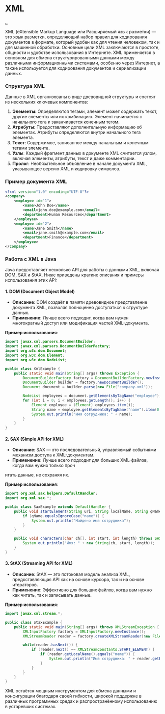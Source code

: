 # XML

[..](./README.md)

XML (eXtensible Markup Language или Расширяемый язык разметки) — это язык разметки, определяющий набор правил для кодирования документов в формате, который удобен как для чтения человеком, так и для машинной обработки. Основные цели XML заключаются в простоте, общности и удобстве использования в Интернете. XML применяется в основном для обмена структурированными данными между различными информационными системами, особенно через Интернет, а также используется для кодирования документов и сериализации данных.

### Структура XML
Данные в XML организованы в виде древовидной структуры и состоят из нескольких ключевых компонентов:
1. **Элементы**: Определяются тегами, элемент может содержать текст, другие элементы или их комбинацию. Элемент начинается с начального тега и заканчивается конечным тегом.
2. **Атрибуты**: Предоставляют дополнительную информацию об элементах. Атрибуты определяются внутри начального тега элемента.
3. **Текст**: Содержимое, записанное между начальным и конечным тегами элемента.
4. **Узлы**: Каждый фрагмент данных в документе XML считается узлом, включая элементы, атрибуты, текст и даже комментарии.
5. **Пролог**: Необязательное объявление в начале документа XML, указывающее версию XML и кодировку символов.

### Пример документа XML
```xml
<?xml version="1.0" encoding="UTF-8"?>
<company>
    <employee id="1">
        <name>John Doe</name>
        <email>john.doe@example.com</email>
        <department>Human Resources</department>
    </employee>
    <employee id="2">
        <name>Jane Smith</name>
        <email>jane.smith@example.com</email>
        <department>Finance</department>
    </employee>
</company>
```

### Работа с XML в Java
Java предоставляет несколько API для работы с данными XML, включая DOM, SAX и StAX. Ниже приведены краткие описания и примеры использования этих API:

#### 1. DOM (Document Object Model)
- **Описание**: DOM создаёт в памяти древовидное представление документа XML, позволяя полноценно доступаться к структуре данных.
- **Применение**: Лучше всего подходит, когда вам нужен многократный доступ или модификация частей XML-документа.

**Пример использования**:
```java
import javax.xml.parsers.DocumentBuilder;
import javax.xml.parsers.DocumentBuilderFactory;
import org.w3c.dom.Document;
import org.w3c.dom.Element;
import org.w3c.dom.NodeList;

public class XmlExample {
    public static void main(String[] args) throws Exception {
        DocumentBuilderFactory factory = DocumentBuilderFactory.newInstance();
        DocumentBuilder builder = factory.newDocumentBuilder();
        Document document = builder.parse(new File("company.xml"));

        NodeList employees = document.getElementsByTagName("employee");
        for (int i = 0; i < employees.getLength(); i++) {
            Element employee = (Element) employees.item(i);
            String name = employee.getElementsByTagName("name").item(0).getTextContent();
            System.out.println("Имя сотрудника: " + name);
        }
    }
}
```

#### 2. SAX (Simple API for XML)
- **Описание**: SAX — это последовательный, управляемый событиями механизм доступа к XML-документам.
- **Применение**: Лучше всего подходит для больших XML-файлов, когда вам нужно только проч

итать данные, не сохраняя их.

**Пример использования**:
```java
import org.xml.sax.helpers.DefaultHandler;
import org.xml.sax.*;

public class SaxExample extends DefaultHandler {
    public void startElement(String uri, String localName, String qName, Attributes attributes) throws SAXException {
        if (qName.equalsIgnoreCase("name")) {
            System.out.println("Найдено имя сотрудника");
        }
    }

    public void characters(char ch[], int start, int length) throws SAXException {
        System.out.println("Имя: " + new String(ch, start, length));
    }
}
```

#### 3. StAX (Streaming API for XML)
- **Описание**: StAX — это потоковая модель анализа XML, предоставляющая API как на основе курсора, так и на основе итераторов.
- **Применение**: Эффективно для больших файлов, когда вам нужно как читать, так и записывать данные.

**Пример использования**:
```java
import javax.xml.stream.*;

public class StaxExample {
    public static void main(String[] args) throws XMLStreamException {
        XMLInputFactory factory = XMLInputFactory.newInstance();
        XMLStreamReader reader = factory.createXMLStreamReader(new FileInputStream("company.xml"));

        while(reader.hasNext()) {
            if (reader.next() == XMLStreamConstants.START_ELEMENT) {
                if (reader.getLocalName().equals("name")) {
                    System.out.println("Имя сотрудника: " + reader.getElementText());
                }
            }
        }
    }
}
```

XML остаётся мощным инструментом для обмена данными и конфигурации благодаря своей гибкости, широкой поддержке в различных программных средах и распространённому использованию в устаревших системах.
